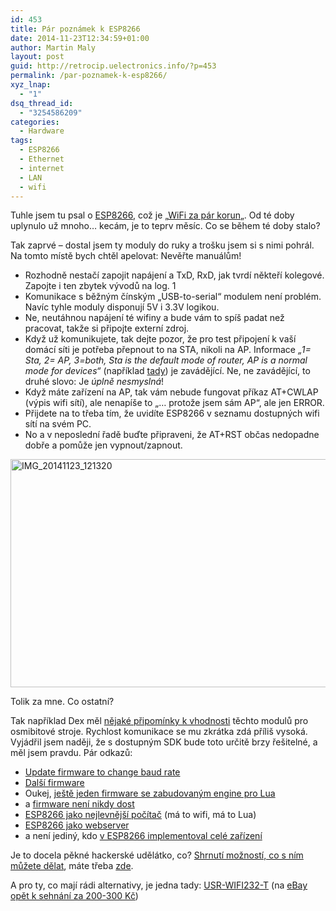 ```yaml
---
id: 453
title: Pár poznámek k ESP8266
date: 2014-11-23T12:34:59+01:00
author: Martin Maly
layout: post
guid: http://retrocip.uelectronics.info/?p=453
permalink: /par-poznamek-k-esp8266/
xyz_lnap:
  - "1"
dsq_thread_id:
  - "3254586209"
categories:
  - Hardware
tags:
  - ESP8266
  - Ethernet
  - internet
  - LAN
  - wifi
---
```

Tuhle jsem tu psal o [ESP8266](http://esp8266.cz), což je &#8222;[WiFi za pár korun](http://retrocip.uelectronics.info/esp8266-wifi-za-par-korun-doslova/ "ESP8266 – wifi za pár korun (doslova)")&#8222;. Od té doby uplynulo už mnoho&#8230; kecám, je to teprv měsíc. Co se během té doby stalo?

Tak zaprvé &#8211; dostal jsem ty moduly do ruky a trošku jsem si s nimi pohrál. Na tomto místě bych chtěl apelovat: Nevěřte manuálům!

  * Rozhodně nestačí zapojit napájení a TxD, RxD, jak tvrdí někteří kolegové. Zapojte i ten zbytek vývodů na log. 1
  * Komunikace s běžným čínským &#8222;USB-to-serial&#8220; modulem není problém. Navíc tyhle moduly disponují 5V i 3.3V logikou.
  * Ne, neutáhnou napájení té wifiny a bude vám to spíš padat než pracovat, takže si připojte externí zdroj.
  * Když už komunikujete, tak dejte pozor, že pro test připojení k vaší domácí síti je potřeba přepnout to na STA, nikoli na AP. Informace _&#8222;1= Sta, 2= AP, 3=both, Sta is the default mode of router, AP is a normal mode for devices&#8220;_ (například [tady](http://www.electrodragon.com/w/Wi07c)) je zavádějící. Ne, ne zavádějící, to druhé slovo: Je _úplně nesmyslná_!
  * Když máte zařízení na AP, tak vám nebude fungovat příkaz AT+CWLAP (výpis wifi sítí), ale nenapíše to &#8222;&#8230; protože jsem sám AP&#8220;, ale jen ERROR.
  * Přijdete na to třeba tím, že uvidíte ESP8266 v seznamu dostupných wifi sítí na svém PC.
  * No a v neposlední řadě buďte připraveni, že AT+RST občas nedopadne dobře a pomůže jen vypnout/zapnout.

<img loading="lazy" class="aligncenter size-medium wp-image-454" src="http://retrocip.uelectronics.info/wp-content/uploads/sites/6/2014/11/IMG_20141123_121320-650x365.jpg" alt="IMG_20141123_121320" width="650" height="365" srcset="https://retrocip.cz/wp-content/uploads/sites/6/2014/11/IMG_20141123_121320-650x365.jpg 650w, https://retrocip.cz/wp-content/uploads/sites/6/2014/11/IMG_20141123_121320-1024x576.jpg 1024w" sizes="(max-width: 650px) 100vw, 650px" /> 

Tolik za mne. Co ostatní?

Tak například Dex měl [nějaké připomínky k vhodnosti](http://retrocip.cz/esp8266-wifi-za-par-korun-doslova/#comment-1654551081) těchto modulů pro osmibitové stroje. Rychlost komunikace se mu zkrátka zdá příliš vysoká. Vyjádřil jsem naději, že s dostupným SDK bude toto určitě brzy řešitelné, a měl jsem pravdu. Pár odkazů:

  * [Update firmware to change baud rate](http://www.rei-labs.net/esp8266-update-firmware-to-change-the-baudrate/)
  * [Další firmware](http://scargill.wordpress.com/2014/11/08/stubbornly-not-fixed-esp8266/)
  * Oukej, [ještě jeden firmware se zabudovaným engine pro Lua](http://scargill.wordpress.com/2014/11/13/lua-based-firmware-for-esp8266/)
  * a [firmware není nikdy dost](http://scargill.wordpress.com/2014/11/16/esp8266-alternative-firmware-more-updates/)
  * [ESP8266 jako nejlevnější počítač](https://scargill.wordpress.com/2014/11/20/the-worlds-cheapest-computer-esp8266lua-2/) (má to wifi, má to Lua)
  * [ESP8266 jako webserver](http://harizanov.com/2014/11/esp8266-powered-web-server-led-control-dht22-temperaturehumidity-sensor-reading/)
  * a není jediný, kdo [v ESP8266 implementoval celé zařízení](http://hackaday.io/project/3249-simple-native-esp8266-smartmeter)

Je to docela pěkné hackerské udělátko, co? [Shrnutí možností, co s ním můžete dělat](https://scargill.wordpress.com/2014/11/19/esp8266-options/), máte třeba [zde](https://scargill.wordpress.com/2014/11/19/esp8266-options/).

A pro ty, co mají rádi alternativy, je jedna tady: [USR-WIFI232-T](http://2xod.com/articles/Arduino_Wifi_With_Hi_Flying_HF-LPT100_or_USR-WIFI232/) (na [eBay opět k sehnání za 200-300 Kč](http://rover.ebay.com/rover/1/711-53200-19255-0/1?icep_ff3=9&pub=5575085282&toolid=10001&campid=5337592372&customid=&icep_uq=USR-WIFI232-T&icep_sellerId=&icep_ex_kw=&icep_sortBy=12&icep_catId=&icep_minPrice=&icep_maxPrice=&ipn=psmain&icep_vectorid=229466&kwid=902099&mtid=824&kw=lg))